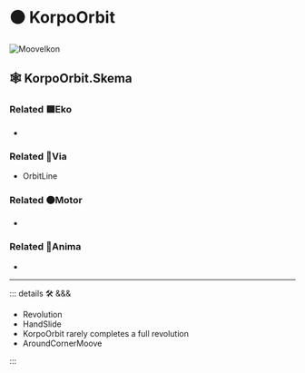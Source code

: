 # 🟠 <motor>KorpoOrbit</motor>

![MooveIkon](/BetaIkon/Mooves_Ikon.png)

## 🕸 KorpoOrbit.Skema

### Related 🟩<ekos>Eko</ekos>

-

### Related 🔻<via>Via</via>

- OrbitLine

### Related 🟠<motor>Motor</motor>

-

### Related 💜<anima>Anima</anima>

-

---

<!-- =================================================== -->
<!-- =================================================== -->
<!-- =================================================== -->
<!-- =================================================== -->
<!-- =================================================== -->
::: details 🛠 <dev>&&&</dev>

- Revolution
- HandSlide
- KorpoOrbit rarely completes a full revolution
- AroundCornerMoove

:::
